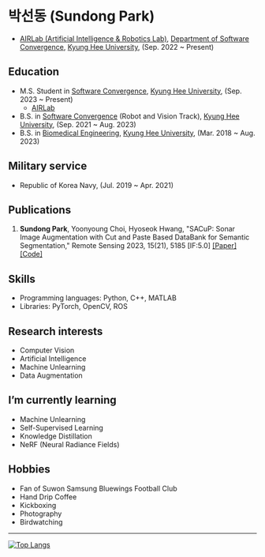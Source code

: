 # 박선동 (Sundong Park)
- [AIRLab (Artificial Intelligence & Robotics Lab)](http://airlab.khu.ac.kr), [Department of Software Convergence](http://swcon.khu.ac.kr), [Kyung Hee University](https://www.khu.ac.kr), (Sep. 2022 ~ Present)
## Education
- M.S. Student in [Software Convergence](http://swcon.khu.ac.kr), [Kyung Hee University](https://www.khu.ac.kr), (Sep. 2023 ~ Present)
  - [AIRLab](http://airlab.khu.ac.kr)
- B.S. in [Software Convergence](http://swcon.khu.ac.kr) (Robot and Vision Track), [Kyung Hee University](https://www.khu.ac.kr), (Sep. 2021 ~ Aug. 2023)
- B.S. in [Biomedical Engineering](http://bme.khu.ac.kr), [Kyung Hee University](https://www.khu.ac.kr), (Mar. 2018 ~ Aug. 2023)
## Military service
- Republic of Korea Navy, (Jul. 2019 ~ Apr. 2021)
## Publications
1. **Sundong Park**, Yoonyoung Choi, Hyoseok Hwang, "SACuP: Sonar Image Augmentation with Cut and Paste Based DataBank for Semantic Segmentation," Remote Sensing 2023, 15(21), 5185 [IF:5.0] [[Paper]](https://doi.org/10.3390/rs15215185) [[Code]](https://github.com/AIRLABkhu/SACuP) 
## Skills
- Programming languages: Python, C++, MATLAB
- Libraries: PyTorch, OpenCV, ROS
## Research interests
- Computer Vision
- Artificial Intelligence
- Machine Unlearning
- Data Augmentation
## I’m currently learning
- Machine Unlearning
- Self-Supervised Learning
- Knowledge Distillation
- NeRF (Neural Radiance Fields)
## Hobbies
- Fan of Suwon Samsung Bluewings Football Club
- Hand Drip Coffee
- Kickboxing
- Photography
- Birdwatching
---
[![Top Langs](https://github-readme-stats.vercel.app/api/top-langs/?username=sundongpark&langs_count=3&layout=compact&theme=default&exclude_repo=sundongpark.github.io)](https://github.com/sundongpark/sundongpark)


<!--
**sundongpark/sundongpark** is a ✨ _special_ ✨ repository because its `README.md` (this file) appears on your GitHub profile.
[![Github Stats](https://github-readme-stats.vercel.app/api?username=sundongpark&show_icons=true)](https://github.com/sundongpark/sundongpark)
Here are some ideas to get you started:

- 🔭 I’m currently working on ...
- 🌱 I’m currently learning ...
- 👯 I’m looking to collaborate on ...
- 🤔 I’m looking for help with ...
- 💬 Ask me about ...
- 📫 How to reach me: ...
- 😄 Pronouns: ...
- ⚡ Fun fact: ...
-->
